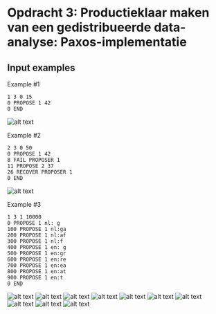 # Opdracht 3: Productieklaar maken van een gedistribueerde data-analyse: Paxos-implementatie

## Input examples
Example #1
```
1 3 0 15
0 PROPOSE 1 42
0 END
```
![alt text](https://i.ibb.co/cYK3zrJ/example1.png)

Example #2
```
2 3 0 50
0 PROPOSE 1 42
8 FAIL PROPOSER 1
11 PROPOSE 2 37
26 RECOVER PROPOSER 1
0 END
```
![alt text](https://i.ibb.co/ZzGJqY6/example2.png)

Example #3
```
1 3 1 10000 
0 PROPOSE 1 nl: g
100 PROPOSE 1 nl:ga
200 PROPOSE 1 nl:af
300 PROPOSE 1 nl:f 
400 PROPOSE 1 en: g
500 PROPOSE 1 en:gr
600 PROPOSE 1 en:re
700 PROPOSE 1 en:ea
800 PROPOSE 1 en:at
900 PROPOSE 1 en:t 
0 END
```
![alt text](https://i.ibb.co/GRQdCgw/example3-1.png)
![alt text](https://i.ibb.co/5nWMQVz/example3-2.png)
![alt text](https://i.ibb.co/j48Bpyf/example3-3.png)
![alt text](https://i.ibb.co/FstPyzQ/example3-4.png)
![alt text](https://i.ibb.co/4R8DBGT/example3-5.png)
![alt text](https://i.ibb.co/47FfGPB/example3-6.png)
![alt text](https://i.ibb.co/PMyVC72/example3-7.png)
![alt text](https://i.ibb.co/FbmBL1D/example3-8.png)
![alt text](https://i.ibb.co/M6nV7Bp/example3-9.png)
![alt text](https://i.ibb.co/svDN1Cr/example3-9-1.png)





